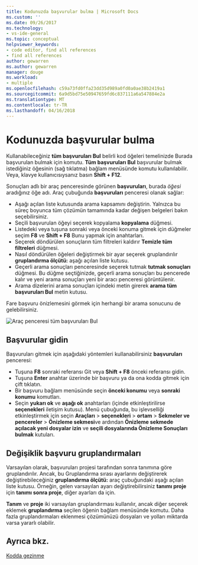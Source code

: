 ```yaml
---
title: Kodunuzda başvurular bulma | Microsoft Docs
ms.custom: ''
ms.date: 09/26/2017
ms.technology:
- vs-ide-general
ms.topic: conceptual
helpviewer_keywords:
- code editor, find all references
- find all references
author: gewarren
ms.author: gewarren
manager: douge
ms.workload:
- multiple
ms.openlocfilehash: c59a73fd0ffa23dd35d989a0fd0a0ae38b2419a1
ms.sourcegitcommit: 6a9d5bd75e50947659fd6c837111a6a547884e2a
ms.translationtype: MT
ms.contentlocale: tr-TR
ms.lasthandoff: 04/16/2018
---
```

# <a name="finding-references-in-your-code"></a>Kodunuzda başvurular bulma  
Kullanabileceğiniz **tüm başvuruları Bul** belirli kod öğeleri temelinizde Burada başvurulan bulmak için komutu. **Tüm başvuruları Bul** başvurular bulmak istediğiniz öğesinin (sağ tıklatma) bağlam menüsünde komutu kullanılabilir. Veya, klavye kullanıcısıysanız basın **Shift + F12**.  

Sonuçları adlı bir araç penceresinde görünen  **<element> başvuruları**, burada *öğesi* aradığınız öğe adı. Araç çubuğunda **başvuruları** penceresi olanak sağlar:  
- Aşağı açılan liste kutusunda arama kapsamını değiştirin. Yalnızca bu süreç boyunca tüm çözümün tamamında kadar değişen belgeleri bakın seçebilirsiniz.  
- Seçili başvurulan öğeyi seçerek kopyalama **kopyalama** düğmesi.  
- Listedeki veya tuşuna sonraki veya önceki konuma gitmek için düğmeler seçim **F8** ve **Shift + F8** Bunu yapmak için anahtarları.  
- Seçerek döndürülen sonuçların tüm filtreleri kaldırır **Temizle tüm filtreleri** düğmesi.  
- Nasıl döndürülen öğeleri değiştirmek bir ayar seçerek gruplandırılır **gruplandırma ölçütü:** aşağı açılan liste kutusu.  
- Geçerli arama sonuçları penceresinde seçerek tutmak **tutmak sonuçları** düğmesi. Bu düğme seçtiğinizde, geçerli arama sonuçları bu pencerede kalır ve yeni arama sonuçları yeni bir aracı penceresi görüntülenir.  
- Arama dizelerini arama sonuçları içindeki metin girerek **arama tüm başvuruları Bul** metin kutusu.  

Fare başvuru önizlemesini görmek için herhangi bir arama sonucunu de gelebilirsiniz.  

![Araç penceresi tüm başvuruları Bul](../ide/media/vside_findallreferences.png)  

## <a name="navigate-to-references"></a>Başvurular gidin
Başvuruları gitmek için aşağıdaki yöntemleri kullanabilirsiniz **başvuruları** penceresi:  

- Tuşuna **F8** sonraki referansı Git veya **Shift + F8** önceki referansı gidin.  
- Tuşuna **Enter** anahtar üzerinde bir başvuru ya da ona kodda gitmek için çift tıklatın.  
- Bir başvuru bağlam menüsünde seçin **önceki konumu** veya **sonraki konumu** komutları.  
- Seçin **yukarı ok** ve **aşağı ok** anahtarları (içinde etkinleştirilirse **seçenekleri** iletişim kutusu). Menü çubuğunda, bu işlevselliği etkinleştirmek için seçin **Araçları** > **seçenekleri** > **ortam**  >   **Sekmeler ve pencereler** > **Önizleme sekmesi**ve ardından **Önizleme sekmede açılacak yeni dosyalar izin** ve **seçili dosyalarında Önizleme Sonuçları bulmak** kutuları.  

## <a name="change-reference-groupings"></a>Değişiklik başvuru gruplandırmaları  
Varsayılan olarak, başvuruları projesi tarafından sonra tanımına göre gruplandırılır. Ancak, bu Gruplandırma sırası ayarlarını değiştirerek değiştirebileceğiniz **gruplandırma ölçütü:** araç çubuğundaki aşağı açılan liste kutusu. Örneğin, gelen varsayılan ayarı değiştirebilirsiniz **tanımı proje** için **tanımı sonra proje**, diğer ayarları da için.  

**Tanım** ve **proje** iki varsayılan gruplandırması kullanılır, ancak diğer seçerek eklemek **gruplandırma** seçilen öğenin bağlam menüsünde komutu. Daha fazla gruplandırmaları eklenmesi çözümünüzü dosyaları ve yolları miktarda varsa yararlı olabilir.  

## <a name="see-also"></a>Ayrıca bkz.  
[Kodda gezinme](../ide/navigating-code.md)  